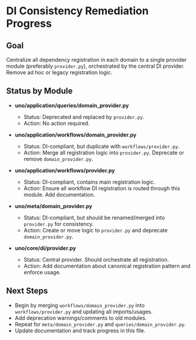 # DI Consistency Remediation Progress

## Goal
Centralize all dependency registration in each domain to a single provider module (preferably `provider.py`), orchestrated by the central DI provider. Remove ad hoc or legacy registration logic.

## Status by Module

- **uno/application/queries/domain_provider.py**
  - Status: Deprecated and replaced by `provider.py`.
  - Action: No action required.

- **uno/application/workflows/domain_provider.py**
  - Status: DI-compliant, but duplicate with `workflows/provider.py`.
  - Action: Merge all registration logic into `provider.py`. Deprecate or remove `domain_provider.py`.

- **uno/application/workflows/provider.py**
  - Status: DI-compliant, contains main registration logic.
  - Action: Ensure all workflow DI registration is routed through this module. Add documentation.

- **uno/meta/domain_provider.py**
  - Status: DI-compliant, but should be renamed/merged into `provider.py` for consistency.
  - Action: Create or move logic to `provider.py` and deprecate `domain_provider.py`.

- **uno/core/di/provider.py**
  - Status: Central provider. Should orchestrate all registration.
  - Action: Add documentation about canonical registration pattern and enforce usage.

## Next Steps
- Begin by merging `workflows/domain_provider.py` into `workflows/provider.py` and updating all imports/usages.
- Add deprecation warnings/comments to old modules.
- Repeat for `meta/domain_provider.py` and `queries/domain_provider.py`.
- Update documentation and track progress in this file.
